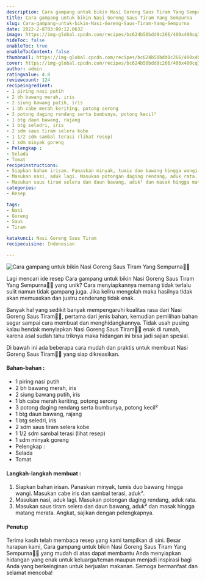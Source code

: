 ```yaml
---
description: Cara gampang untuk bikin Nasi Goreng Saus Tiram Yang Sempurna"
title: Cara gampang untuk bikin Nasi Goreng Saus Tiram Yang Sempurna
slug: Cara-gampang-untuk-bikin-Nasi-Goreng-Saus-Tiram-Yang-Sempurna
date: 2022-2-8T03:09:12.063Z
image: https://img-global.cpcdn.com/recipes/bc624b50bdd0c266/400x400cq70/photo.jpg
hideToc: false
enableToc: true
enableTocContent: false
thumbnail: https://img-global.cpcdn.com/recipes/bc624b50bdd0c266/400x400cq70/photo.jpg
cover: https://img-global.cpcdn.com/recipes/bc624b50bdd0c266/400x400cq70/photo.jpg
author: admin
ratingvalue: 4.8
reviewcount: 124
recipeingredient:
- 1 piring nasi putih
- 2 bh bawang merah, iris
- 2 siung bawang putih, iris
- 1 bh cabe merah keriting, potong serong
- 3 potong daging rendang serta bumbunya, potong kecil²
- 1 btg daun bawang, rajang
- 1 btg seledri, iris
- 2 sdm saus tiram selera kobe
- 1 1/2 sdm sambal terasi (lihat resep)
- 1 sdm minyak goreng
- Pelengkap :
- Selada
- Tomat
recipeinstructions:
- Siapkan bahan irisan. Panaskan minyak, tumis duo bawang hingga wangi. Masukan cabe iris dan sambal terasi, aduk².
- Masukan nasi, aduk lagi. Masukan potongan daging rendang, aduk rata.
- Masukan saus tiram selera dan daun bawang, aduk² dan masak hingga matang merata. Angkat, sajikan dengan pelengkapnya.
categories:
- Resep

tags:
- Nasi
- Goreng
- Saus
- Tiram

katakunci: Nasi Goreng Saus Tiram
recipecuisine: Indonesian

---
```


![Cara gampang untuk bikin Nasi Goreng Saus Tiram Yang Sempurna👩‍🍳](https://img-global.cpcdn.com/recipes/bc624b50bdd0c266/400x400cq70/photo.jpg)

Lagi mencari ide resep Cara gampang untuk bikin Nasi Goreng Saus Tiram Yang Sempurna👩‍🍳 yang unik? Cara menyiapkannya memang tidak terlalu sulit namun tidak gampang juga. Jika keliru mengolah maka hasilnya tidak akan memuaskan dan justru cenderung tidak enak.

Banyak hal yang sedikit banyak mempengaruhi kualitas rasa dari Nasi Goreng Saus Tiram👩‍🍳, pertama dari jenis bahan, kemudian pemilihan bahan segar sampai cara membuat dan menghidangkannya. Tidak usah pusing kalau hendak menyiapkan Nasi Goreng Saus Tiram👩‍🍳 enak di rumah, karena asal sudah tahu triknya maka hidangan ini bisa jadi sajian spesial.

Di bawah ini ada beberapa cara mudah dan praktis untuk membuat Nasi Goreng Saus Tiram👩‍🍳 yang siap dikreasikan.

<!--inarticleads1-->

#### Bahan-bahan :

- 1 piring nasi putih
- 2 bh bawang merah, iris
- 2 siung bawang putih, iris
- 1 bh cabe merah keriting, potong serong
- 3 potong daging rendang serta bumbunya, potong kecil²
- 1 btg daun bawang, rajang
- 1 btg seledri, iris
- 2 sdm saus tiram selera kobe
- 1 1/2 sdm sambal terasi (lihat resep)
- 1 sdm minyak goreng
- Pelengkap :
- Selada
- Tomat

<!--inarticleads2-->

#### Langkah-langkah membuat :

1. Siapkan bahan irisan. Panaskan minyak, tumis duo bawang hingga wangi. Masukan cabe iris dan sambal terasi, aduk².
1. Masukan nasi, aduk lagi. Masukan potongan daging rendang, aduk rata.
1. Masukan saus tiram selera dan daun bawang, aduk² dan masak hingga matang merata. Angkat, sajikan dengan pelengkapnya.

#### Penutup

Terima kasih telah membaca resep yang kami tampilkan di sini. Besar harapan kami, Cara gampang untuk bikin Nasi Goreng Saus Tiram Yang Sempurna👩‍🍳 yang mudah di atas dapat membantu Anda menyiapkan hidangan yang enak untuk keluarga/teman maupun menjadi inspirasi bagi Anda yang berkeinginan untuk berjualan makanan. Semoga bermanfaat dan selamat mencoba!